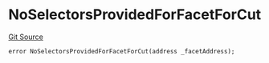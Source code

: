 # NoSelectorsProvidedForFacetForCut
[Git Source](https://github.com/thrackle-io/rules-engine/blob/ce3e124fbb7b1c9745b955077cf9cd260c5eabe5/src/protocol/economic/ruleProcessor/RuleProcessorDiamondLib.sol)


```solidity
error NoSelectorsProvidedForFacetForCut(address _facetAddress);
```

